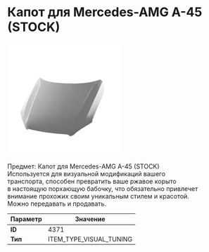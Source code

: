 # Капот для Mercedes-AMG A-45 (STOCK)

![Item Image](../img/4371.webp?raw=true)

Предмет: Капот для Mercedes-AMG A-45 (STOCK)<br>Используется для визуальной модификаций вашего<br>транспорта, способен превратить ваше ржавое корыто<br>в настоящую порхающую бабочку, что обязательно привлечет<br>внимание прохожих своим уникальным стилем и красотой.<br>Можно передавать и продавать.


| Параметр | Значение |
|----------|----------|
| **ID** | 4371 |
| **Тип** | ITEM_TYPE_VISUAL_TUNING |

